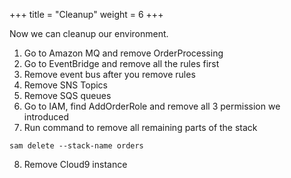+++
title = "Cleanup"
weight = 6
+++

Now we can cleanup our environment.

1. Go to Amazon MQ and remove OrderProcessing
2. Go to EventBridge and remove all the rules first
3. Remove event bus after you remove rules
4. Remove SNS Topics
5. Remove SQS queues
6. Go to IAM, find AddOrderRole and remove all 3 permission we introduced
7. Run command to remove all remaining parts of the stack

```
sam delete --stack-name orders
```

8. Remove Cloud9 instance